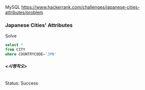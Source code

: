 <!--# SQL-->
MySQL https://www.hackerrank.com/challenges/japanese-cities-attributes/problem
### Japanese Cities' Attributes

Solve
```sql
select *
from CITY
where COUNTRYCODE='JPN'
```

##### <시행착오>
```sql

```

Status: Success
